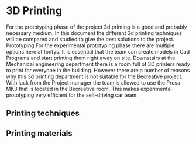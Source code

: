 # 3D Printing

For the prototyping phase of the project 3d printing is a good and probably necessary medium. In this document the different 3d printing techniques will be compared and studied to give the best solutions to the project.
Prototyping
For the experimental prototyping phase there are multiple options here at fontys. It is essential that the team can create models in Cad Programs and start printing them right away on site. Downstairs at the Mechanical engineering department there is a room full of 3D printers ready to print for everyone in the building. However there are a number of reasons why this 3d printing department is not suitable for the Becreative project. With luck from the Project manager the team is allowed to use the Prusa MK3 that is located in the Becreative room. This makes experimental prototyping very efficient for the self-driving car team.

## Printing techniques

## Printing materials
